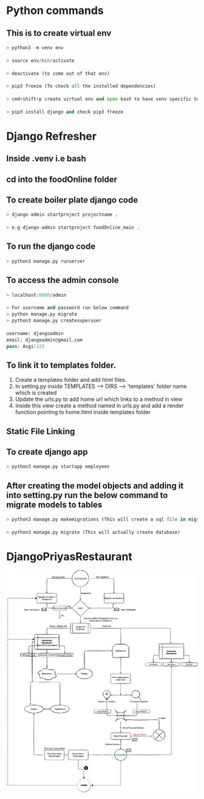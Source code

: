 # Python commands

## This is to create virtual env

```python
> python3 -m venv env

> source env/bin/activate

> deactivate (to come out of that env)

> pip3 freeze (To check all the installed dependencies)

> cmd+shift+p create virtual env and open bash to have venv specific to project

> pip3 install django and check pip3 freeze
```



# Django Refresher

## Inside .venv i.e bash
## cd into the foodOnline folder
## To create boiler plate django code

```python
> django-admin startproject projectname .

> e.g django-admin startproject foodOnline_main .
```

## To run the django code
```python
> python3 manage.py runserver
```

## To access the admin console
```python
> localhost:8080/admin

> For username and password run below command
> python manage.py migrate
> python3 manage.py createsuperuser

username: djangoadmin
email: djangoadmin@gmail.com
pass: Asgi!123
```

## To link it to templates folder.
1. Create a templates folder and add html files.
2. In setting.py inside TEMPLATES --> DIRS --> 'templates' folder name which is created
3. Update the urls.py to add home url which links to a method in view
4. Inside this view create a method named in urls.py and add a render function pointing to home.html inside templates folder


## Static File Linking


## To create django app
```python
> python3 manage.py startapp employees

```

## After creating the model objects and adding it into setting.py run the below command to migrate models to tables
```python
> python3 manage.py makemigrations (This will create a sql file in migrations folder)

> python3 manage.py migrate (This will actually create database)
```


# DjangoPriyasRestaurant

![Alt text](assets/FoodOnline-Flowchart.png)